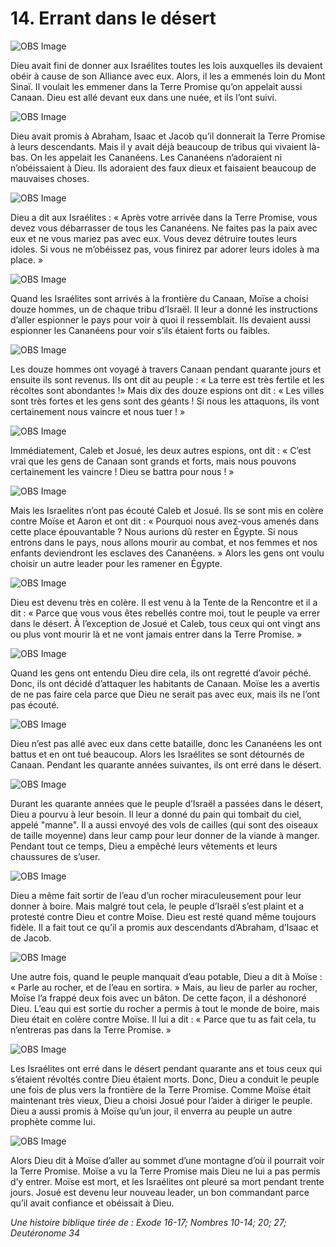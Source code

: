 # 14. Errant dans le désert

![OBS Image](https://cdn.door43.org/obs/jpg/360px/obs-en-14-01.jpg)

Dieu avait fini de donner aux Israélites toutes les lois auxquelles ils devaient obéir à cause de son Alliance avec eux. Alors, il les a emmenés loin du Mont Sinaï. Il voulait les emmener dans la Terre Promise qu’on appelait aussi Canaan. Dieu est allé devant eux dans une nuée, et ils l’ont suivi.

![OBS Image](https://cdn.door43.org/obs/jpg/360px/obs-en-14-02.jpg)

Dieu avait promis à Abraham, Isaac et Jacob qu’il donnerait la Terre Promise à leurs descendants. Mais il y avait déjà beaucoup de tribus qui vivaient là-bas. On les appelait les Cananéens. Les Cananéens n’adoraient ni n’obéissaient à Dieu. Ils adoraient des faux dieux et faisaient beaucoup de mauvaises choses.

![OBS Image](https://cdn.door43.org/obs/jpg/360px/obs-en-14-03.jpg)

Dieu a dit aux Israélites : « Après votre arrivée dans la Terre Promise, vous devez vous débarrasser de tous les Cananéens. Ne faites pas la paix avec eux et ne vous mariez pas avec eux. Vous devez détruire toutes leurs idoles. Si vous ne m’obéissez pas, vous finirez par adorer leurs idoles à ma place. »

![OBS Image](https://cdn.door43.org/obs/jpg/360px/obs-en-14-04.jpg)

Quand les Israélites sont arrivés à la frontière du Canaan, Moïse a choisi douze hommes, un de chaque tribu d’Israël. Il leur a donné les instructions d’aller espionner le pays pour voir à quoi il ressemblait. Ils devaient aussi espionner les Cananéens pour voir s’ils étaient forts ou faibles.

![OBS Image](https://cdn.door43.org/obs/jpg/360px/obs-en-14-05.jpg)

Les douze hommes ont voyagé à travers Canaan pendant quarante jours et ensuite ils sont revenus. Ils ont dit au peuple : « La terre est très fertile et les récoltes sont abondantes !» Mais dix des douze espions ont dit : « Les villes sont très fortes et les gens sont des géants ! Si nous les attaquons, ils vont certainement nous vaincre et nous tuer ! »

![OBS Image](https://cdn.door43.org/obs/jpg/360px/obs-en-14-06.jpg)

Immédiatement, Caleb et Josué, les deux autres espions, ont dit : « C’est vrai que les gens de Canaan sont grands et forts, mais nous pouvons certainement les vaincre ! Dieu se battra pour nous ! »

![OBS Image](https://cdn.door43.org/obs/jpg/360px/obs-en-14-07.jpg)

Mais les Israelites n’ont pas écouté Caleb et Josué. Ils se sont mis en colère contre Moïse et Aaron et ont dit : « Pourquoi nous avez-vous amenés dans cette place épouvantable ? Nous aurions dû rester en Égypte. Si nous entrons dans le pays, nous allons mourir au combat, et nos femmes et nos enfants deviendront les esclaves des Cananéens. » Alors les gens ont voulu choisir un autre leader pour les ramener en Égypte.

![OBS Image](https://cdn.door43.org/obs/jpg/360px/obs-en-14-08.jpg)

Dieu est devenu très en colère. Il est venu à la Tente de la Rencontre et il a dit : « Parce que vous vous êtes rebellés contre moi, tout le peuple va errer dans le désert. À l’exception de Josué et Caleb, tous ceux qui ont vingt ans ou plus vont mourir là et ne vont jamais entrer dans la Terre Promise. »

![OBS Image](https://cdn.door43.org/obs/jpg/360px/obs-en-14-09.jpg)

Quand les gens ont entendu Dieu dire cela, ils ont regretté d’avoir péché. Donc, ils ont décidé d’attaquer les habitants de Canaan. Moïse les a avertis de ne pas faire cela parce que Dieu ne serait pas avec eux, mais ils ne l’ont pas écouté.

![OBS Image](https://cdn.door43.org/obs/jpg/360px/obs-en-14-10.jpg)

Dieu n’est pas allé avec eux dans cette bataille, donc les Cananéens les ont battus et en ont tué beaucoup. Alors les Israélites se sont détournés de Canaan. Pendant les quarante années suivantes, ils ont erré dans le désert.

![OBS Image](https://cdn.door43.org/obs/jpg/360px/obs-en-14-11.jpg)

Durant les quarante années que le peuple d’Israël a passées dans le désert, Dieu a pourvu à leur besoin. Il leur a donné du pain qui tombait du ciel, appelé "manne". Il a aussi envoyé des vols de cailles (qui sont des oiseaux de taille moyenne) dans leur camp pour leur donner de la viande à manger. Pendant tout ce temps, Dieu a empêché leurs vêtements et leurs chaussures de s’user.

![OBS Image](https://cdn.door43.org/obs/jpg/360px/obs-en-14-12.jpg)

Dieu a même fait sortir de l’eau d’un rocher miraculeusement pour leur donner à boire. Mais malgré tout cela, le peuple d’Israël s’est plaint et a protesté contre Dieu et contre Moïse. Dieu est resté quand même toujours fidèle. Il a fait tout ce qu’il a promis aux descendants d’Abraham, d’Isaac et de Jacob.

![OBS Image](https://cdn.door43.org/obs/jpg/360px/obs-en-14-13.jpg)

Une autre fois, quand le peuple manquait d’eau potable, Dieu a dit à Moïse : « Parle au rocher, et de l’eau en sortira. » Mais, au lieu de parler au rocher, Moïse l’a frappé deux fois avec un bâton. De cette façon, il a déshonoré Dieu. L’eau qui est sortie du rocher a permis à tout le monde de boire, mais Dieu était en colère contre Moïse. Il lui a dit : « Parce que tu as fait cela, tu n’entreras pas dans la Terre Promise. »

![OBS Image](https://cdn.door43.org/obs/jpg/360px/obs-en-14-14.jpg)

Les Israélites ont erré dans le désert pendant quarante ans et tous ceux qui s’étaient révoltés contre Dieu étaient morts. Donc, Dieu a conduit le peuple une fois de plus vers la frontière de la Terre Promise. Comme Moïse était maintenant très vieux, Dieu a choisi Josué pour l’aider à diriger le peuple. Dieu a aussi promis à Moïse qu’un jour, il enverra au peuple un autre prophète comme lui.

![OBS Image](https://cdn.door43.org/obs/jpg/360px/obs-en-14-15.jpg)

Alors Dieu dit à Moïse d’aller au sommet d’une montagne d’où il pourrait voir la Terre Promise. Moïse a vu la Terre Promise mais Dieu ne lui a pas permis d’y entrer. Moïse est mort, et les Israélites ont pleuré sa mort pendant trente jours. Josué est devenu leur nouveau leader, un bon commandant parce qu’il avait confiance et obéissait à Dieu.

_Une histoire biblique tirée de : Exode 16-17; Nombres 10-14; 20; 27; Deutéronome 34_
